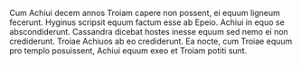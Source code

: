 Cum Achiui decem annos Troiam capere non possent, ei equum ligneum fecerunt. Hyginus scripsit equum factum esse ab Epeio. Achiui in equo se abscondiderunt. Cassandra dicebat hostes inesse equum sed nemo ei non crediderunt. Troiae Achiuos ab eo crediderunt. Ea nocte, cum Troiae equum pro templo posuissent, Achiui equum exeo et Troiam potiti sunt.
